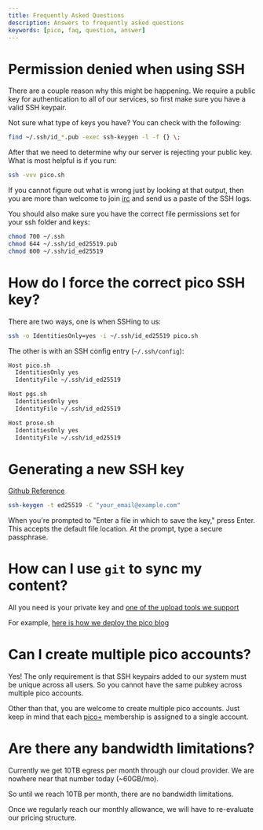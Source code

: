 ```yaml
---
title: Frequently Asked Questions
description: Answers to frequently asked questions 
keywords: [pico, faq, question, answer]
---
```


# Permission denied when using SSH

There are a couple reason why this might be happening. We require a public key
for authentication to all of our services, so first make sure you have a valid
SSH keypair.

Not sure what type of keys you have? You can check with the following:

```bash
find ~/.ssh/id_*.pub -exec ssh-keygen -l -f {} \;
```

After that we need to determine why our server is rejecting your public key.
What is most helpful is if you run:

```bash
ssh -vvv pico.sh
```

If you cannot figure out what is wrong just by looking at that output, then you
are more than welcome to join [irc](/irc) and send us a paste of the SSH logs.

You should also make sure you have the correct file permissions set for your ssh
folder and keys:

```bash
chmod 700 ~/.ssh
chmod 644 ~/.ssh/id_ed25519.pub
chmod 600 ~/.ssh/id_ed25519
```

# How do I force the correct pico SSH key?

There are two ways, one is when SSHing to us:

```bash
ssh -o IdentitiesOnly=yes -i ~/.ssh/id_ed25519 pico.sh
```

The other is with an SSH config entry (`~/.ssh/config`):

```bash
Host pico.sh
  IdentitiesOnly yes
  IdentityFile ~/.ssh/id_ed25519

Host pgs.sh
  IdentitiesOnly yes
  IdentityFile ~/.ssh/id_ed25519

Host prose.sh
  IdentitiesOnly yes
  IdentityFile ~/.ssh/id_ed25519
```

# Generating a new SSH key

[Github Reference](https://docs.github.com/en/authentication/connecting-to-github-with-ssh/generating-a-new-ssh-key-and-adding-it-to-the-ssh-agent)

```bash
ssh-keygen -t ed25519 -C "your_email@example.com"
```

When you're prompted to "Enter a file in which to save the key," press Enter.
This accepts the default file location. At the prompt, type a secure passphrase.

# How can I use `git` to sync my content?

All you need is your private key and
[one of the upload tools we support](/file-uploads)

For example,
[here is how we deploy the pico blog](https://github.com/picosh/official-blog/blob/main/.github/workflows/publish.yml)

# Can I create multiple pico accounts?

Yes! The only requirement is that SSH keypairs added to our system must be
unique across all users. So you cannot have the same pubkey across multiple pico
accounts.

Other than that, you are welcome to create multiple pico accounts. Just keep in
mind that each [pico+](/plus) membership is assigned to a single account.

# Are there any bandwidth limitations?

Currently we get 10TB egress per month through our cloud provider. We are
nowhere near that number today (~60GB/mo).

So until we reach 10TB per month, there are no bandwidth limitations.

Once we regularly reach our monthly allowance, we will have to re-evaluate our
pricing structure.
